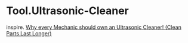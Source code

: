 # Tool.Ultrasonic-Cleaner
inspire. [Why every Mechanic should own an Ultrasonic Cleaner! (Clean Parts Last Longer)](https://youtu.be/fNSV87s-fJE)
